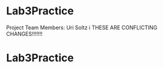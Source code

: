 # Lab3Practice
Project Team Members:
Uri Soltz
i
THESE ARE CONFLICTING CHANGES!!!!!!! 
# Lab3Practice